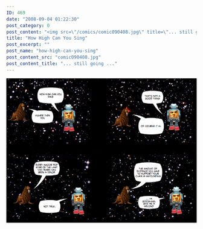 ```yaml
---
ID: 469
date: "2008-09-04 01:22:30"
post_category: 0
post_content: "<img src=\"/comics/comic090408.jpg\" title=\"... still going ...\" />"
title: "How High Can You Sing"
post_excerpt: ""
post_name: "how-high-can-you-sing"
post_content_src: "comic090408.jpg"
post_content_title: "... still going ..."
---
```



[![... still going ...](/comics-hi-res/comic090408.jpg)](/comics-hi-res/comic090408.jpg "... still going ...")
